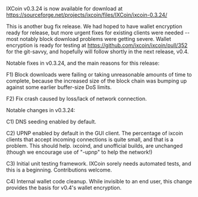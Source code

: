 IXCoin v0.3.24 is now available for download at
https://sourceforge.net/projects/ixcoin/files/IXCoin/ixcoin-0.3.24/

This is another bug fix release.  We had hoped to have wallet encryption ready for release, but more urgent fixes for existing clients were needed -- most notably block download problems were getting severe.  Wallet encryption is ready for testing at https://github.com/ixcoin/ixcoin/pull/352 for the git-savvy, and hopefully will follow shortly in the next release, v0.4.

Notable fixes in v0.3.24, and the main reasons for this release:

F1) Block downloads were failing or taking unreasonable amounts of time to complete, because the increased size of the block chain was bumping up against some earlier buffer-size DoS limits.

F2) Fix crash caused by loss/lack of network connection.

Notable changes in v0.3.24:

C1) DNS seeding enabled by default.

C2) UPNP enabled by default in the GUI client.  The percentage of ixcoin clients that accept incoming connections is quite small, and that is a problem.  This should help.  ixcoind, and unofficial builds, are unchanged (though we encourage use of "-upnp" to help the network!)

C3) Initial unit testing framework.  IXCoin sorely needs automated tests, and this is a beginning.  Contributions welcome.

C4) Internal wallet code cleanup.  While invisible to an end user, this change provides the basis for v0.4's wallet encryption.

